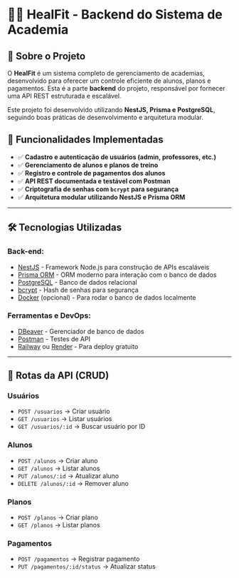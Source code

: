 # 🏋️‍♂️ HealFit - Backend do Sistema de Academia

## 📌 Sobre o Projeto
O **HealFit** é um sistema completo de gerenciamento de academias, desenvolvido para oferecer um controle eficiente de alunos, planos e pagamentos. Esta é a parte **backend** do projeto, responsável por fornecer uma API REST estruturada e escalável.

Este projeto foi desenvolvido utilizando **NestJS, Prisma e PostgreSQL**, seguindo boas práticas de desenvolvimento e arquitetura modular.

## 🎯 Funcionalidades Implementadas
- ✅ **Cadastro e autenticação de usuários (admin, professores, etc.)**
- ✅ **Gerenciamento de alunos e planos de treino**
- ✅ **Registro e controle de pagamentos dos alunos**
- ✅ **API REST documentada e testável com Postman**
- ✅ **Criptografia de senhas com `bcrypt` para segurança**
- ✅ **Arquitetura modular utilizando NestJS e Prisma ORM**

---

## 🛠️ Tecnologias Utilizadas

### **Back-end:**
- [NestJS](https://nestjs.com/) - Framework Node.js para construção de APIs escaláveis
- [Prisma ORM](https://www.prisma.io/) - ORM moderno para interação com o banco de dados
- [PostgreSQL](https://www.postgresql.org/) - Banco de dados relacional
- [bcrypt](https://www.npmjs.com/package/bcrypt) - Hash de senhas para segurança
- [Docker](https://www.docker.com/) (opcional) - Para rodar o banco de dados localmente

### **Ferramentas e DevOps:**
- [DBeaver](https://dbeaver.io/) - Gerenciador de banco de dados
- [Postman](https://www.postman.com/) - Testes de API
- [Railway](https://railway.app/) ou [Render](https://render.com/) - Para deploy gratuito

---


## 📌 Rotas da API (CRUD)
### **Usuários**
- `POST /usuarios` → Criar usuário
- `GET /usuarios` → Listar usuários
- `GET /usuarios/:id` → Buscar usuário por ID

### **Alunos**
- `POST /alunos` → Criar aluno
- `GET /alunos` → Listar alunos
- `PUT /alunos/:id` → Atualizar aluno
- `DELETE /alunos/:id` → Remover aluno

### **Planos**
- `POST /planos` → Criar plano
- `GET /planos` → Listar planos

### **Pagamentos**
- `POST /pagamentos` → Registrar pagamento
- `PUT /pagamentos/:id/status` → Atualizar status

